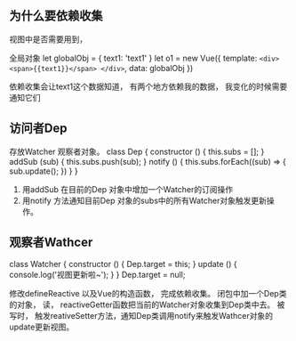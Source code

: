 ## 为什么要依赖收集

视图中是否需要用到， 

全局对象
let globalObj = {
  text1: 'text1'
}
let o1 = new Vue({
  template: 
    `<div>
      <span>{{text1}}</span>
    </div>`,
    data: globalObj
})

依赖收集会让text1这个数据知道， 有两个地方依赖我的数据， 我变化的时候需要通知它们

## 访问者Dep
存放Watcher 观察者对象。 
class Dep {
  constructor () {
    this.subs = [];
  }
  addSub (sub) {
    this.subs.push(sub);
  }
  notify () {
    this.subs.forEach((sub) => {
      sub.update();
    })
  }
}

1. 用addSub 在目前的Dep 对象中增加一个Watcher的订阅操作
2. 用notify 方法通知目前Dep 对象的subs中的所有Watcher对象触发更新操作。

## 观察者Wathcer
class Watcher {
  constructor () {
    Dep.target = this;
  }
  update () {
    console.log('视图更新啦~');
  }
}
Dep.target = null;

修改defineReactive 以及Vue的构造函数， 完成依赖收集。
闭包中加一个Dep类的对象， 读， reactiveGetter函数把当前的Watcher对象收集到Dep类中去。 被写时， 触发reativeSetter方法，通知Dep类调用notify来触发Wathcer对象的update更新视图。
